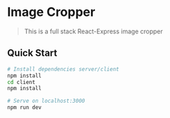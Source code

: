 # Image Cropper

> This is a full stack React-Express image cropper
## Quick Start

```bash
# Install dependencies server/client
npm install
cd client
npm install

# Serve on localhost:3000
npm run dev
```
